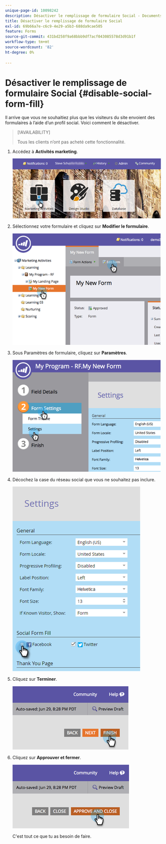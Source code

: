 ```yaml
---
unique-page-id: 10098242
description: Désactiver le remplissage de formulaire Social - Documents Marketo - Documentation du produit
title: Désactiver le remplissage de formulaire Social
exl-id: 69b66a7e-c6c9-4e29-a5b3-688da9cae505
feature: Forms
source-git-commit: 431bd258f9a68bbb9df7acf043085578d3d91b1f
workflow-type: tm+mt
source-wordcount: '82'
ht-degree: 0%

---
```


# Désactiver le remplissage de formulaire Social {#disable-social-form-fill}

Il arrive que vous ne souhaitiez plus que les visiteurs du site envoient des formulaires à l’aide d’un profil social. Voici comment le désactiver.

>[!AVAILABILITY]
>
>Tous les clients n’ont pas acheté cette fonctionnalité.

1. Accédez à **Activités marketing**.

   ![](assets/login-marketing-activities-10.png)

1. Sélectionnez votre formulaire et cliquez sur **Modifier le formulaire**.

   ![](assets/image2014-9-15-16-3a35-3a54.png)

1. Sous Paramètres de formulaire, cliquez sur **Paramètres**.

   ![](assets/image2014-9-15-16-3a36-3a4.png)

1. Décochez la case du réseau social que vous ne souhaitez pas inclure.

   ![](assets/image2016-4-28-16-3a49-3a23.png)

1. Cliquez sur **Terminer**.

   ![](assets/image2014-9-15-16-3a36-3a26.png)

1. Cliquez sur **Approuver et fermer**.

   ![](assets/image2014-9-15-16-3a36-3a33.png)

   C&#39;est tout ce que tu as besoin de faire.
